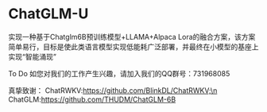 # ChatGLM-U
实现一种基于Chatglm6B预训练模型+LLAMA+Alpaca Lora的融合方案，该方案简单易行，目标是使此类语言模型实现低能耗广泛部署，并最终在小模型的基座上实现“智能涌现”


To Do
如您对我们的工作产生兴趣，请加入我们的QQ群号：731968085

真挚致谢：
ChatRWKV:https://github.com/BlinkDL/ChatRWKV;\n
ChatGLM:https://github.com/THUDM/ChatGLM-6B 
